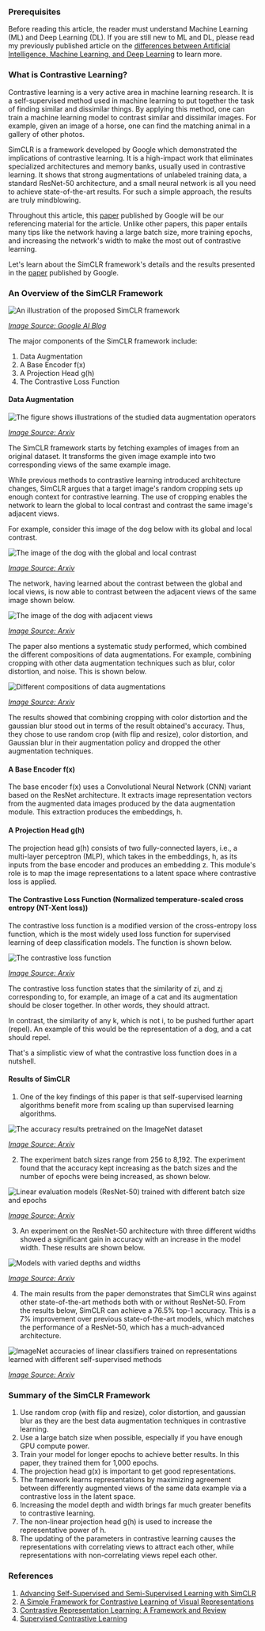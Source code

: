 ### Prerequisites

Before reading this article, the reader must understand Machine Learning (ML) and Deep Learning (DL). If you are still new to ML and DL, please read my previously published article on the [differences between Artificial Intelligence, Machine Learning, and Deep Learning](https://www.section.io/engineering-education/differences-between-artificial-intelligence-machine-learning-and-deep-learning/) to learn more.

### What is Contrastive Learning?

Contrastive learning is a very active area in machine learning research. It is a self-supervised method used in machine learning to put together the task of finding similar and dissimilar things. By applying this method, one can train a machine learning model to contrast similar and dissimilar images. For example, given an image of a horse, one can find the matching animal in a gallery of other photos.

SimCLR is a framework developed by Google which demonstrated the implications of contrastive learning. It is a high-impact work that eliminates specialized architectures and memory banks, usually used in contrastive learning. It shows that strong augmentations of unlabeled training data, a standard ResNet-50 architecture, and a small neural network is all you need to achieve state-of-the-art results. For such a simple approach, the results are truly mindblowing.

Throughout this article, this [paper](https://arxiv.org/pdf/2002.05709.pdf) published by Google will be our referencing material for the article. Unlike other papers, this paper entails many tips like the network having a large batch size, more training epochs, and increasing the network's width to make the most out of contrastive learning.

Let's learn about the SimCLR framework's details and the results presented in the [paper](https://arxiv.org/pdf/2002.05709.pdf) published by Google.

### An Overview of the SimCLR Framework

![An illustration of the proposed SimCLR framework](/https://1.bp.blogspot.com/--vH4PKpE9Yo/Xo4a2BYervI/AAAAAAAAFpM/vaFDwPXOyAokAC8Xh852DzOgEs22NhbXwCLcBGAsYHQ/s1600/image4.gif)

*[Image Source: Google AI Blog](https://ai.googleblog.com/2020/04/advancing-self-supervised-and-semi.html)*

The major components of the SimCLR framework include:

1. Data Augmentation
2. A Base Encoder f(x)
3. A Projection Head g(h)
4. The Contrastive Loss Function

#### Data Augmentation

![The figure shows illustrations of the studied data augmentation operators](/engineering-education/simclr-a-simple-framework-for-contrastive-learning-of-visual-representations/different-augmentation-techniques.PNG)

*[Image Source: Arxiv](https://arxiv.org/pdf/2002.05709.pdf)*

The SimCLR framework starts by fetching examples of images from an original dataset. It transforms the given image example into two corresponding views of the same example image.

While previous methods to contrastive learning introduced architecture changes, SimCLR argues that a target image's random cropping sets up enough context for contrastive learning. The use of cropping enables the network to learn the global to local contrast and contrast the same image's adjacent views.

For example, consider this image of the dog below with its global and local contrast.

![The image of the dog with the global and local contrast](/engineering-education/simclr-a-simple-framework-for-contrastive-learning-of-visual-representations/global-to-local.PNG)

*[Image Source: Arxiv](https://arxiv.org/pdf/2002.05709.pdf)*

The network, having learned about the contrast between the global and local views, is now able to contrast between the adjacent views of the same image shown below.

![The image of the dog with adjacent views](/engineering-education/simclr-a-simple-framework-for-contrastive-learning-of-visual-representations/adjacent-views.PNG)

*[Image Source: Arxiv](https://arxiv.org/pdf/2002.05709.pdf)*

The paper also mentions a systematic study performed, which combined the different compositions of data augmentations. For example, combining cropping with other data augmentation techniques such as blur, color distortion, and noise. This is shown below. 

![Different compositions of data augmentations](/engineering-education/simclr-a-simple-framework-for-contrastive-learning-of-visual-representations/different-compositions-of-data-augmentations.PNG)

*[Image Source: Arxiv](https://arxiv.org/pdf/2002.05709.pdf)*

The results showed that combining cropping with color distortion and the gaussian blur stood out in terms of the result obtained's accuracy. Thus, they chose to use random crop (with flip and resize), color distortion, and Gaussian blur in their augmentation policy and dropped the other augmentation techniques.

#### A Base Encoder f(x)

The base encoder f(x) uses a Convolutional Neural Network (CNN) variant based on the ResNet architecture. It extracts image representation vectors from the augmented data images produced by the data augmentation module. This extraction produces the embeddings, h.

#### A Projection Head g(h)

The projection head g(h) consists of two fully-connected layers, i.e., a multi-layer perceptron (MLP), which takes in the embeddings, h, as its inputs from the base encoder and produces an embedding z. 
This module's role is to map the image representations to a latent space where contrastive loss is applied.

#### The Contrastive Loss Function (Normalized temperature-scaled cross entropy (NT-Xent loss))

The contrastive loss function is a modified version of the cross-entropy loss function, which is the most widely used loss function for supervised learning of deep classification models. The function is shown below.

![The contrastive loss function](/engineering-education/simclr-a-simple-framework-for-contrastive-learning-of-visual-representations/contrastive-loss-function.PNG)

*[Image Source: Arxiv](https://arxiv.org/pdf/2002.05709.pdf)*

The contrastive loss function states that the similarity of zi, and zj corresponding to, for example, an image of a cat and its augmentation should be closer together. In other words, they should attract. 

In contrast, the similarity of any k, which is not i, to be pushed further apart (repel). An example of this would be the representation of a dog, and a cat should repel.

That's a simplistic view of what the contrastive loss function does in a nutshell.

#### Results of SimCLR

1. One of the key findings of this paper is that self-supervised learning algorithms benefit more from scaling up than supervised learning algorithms.

![The accuracy results pretrained on the ImageNet dataset](/engineering-education/simclr-a-simple-framework-for-contrastive-learning-of-visual-representations/self-supervised-vs-supervised.PNG)

*[Image Source: Arxiv](https://arxiv.org/pdf/2002.05709.pdf)*

2. The experiment batch sizes range from 256 to 8,192. The experiment found that the accuracy kept increasing as the batch sizes and the number of epochs were being increased, as shown below. 

![Linear evaluation models (ResNet-50) trained with different batch size and epochs](/engineering-education/simclr-a-simple-framework-for-contrastive-learning-of-visual-representations/training-with-different-batch-sizes-and-epochs.PNG)

*[Image Source: Arxiv](https://arxiv.org/pdf/2002.05709.pdf)*

3. An experiment on the ResNet-50 architecture with three different widths showed a significant gain in accuracy with an increase in the model width. These results are shown below.

![Models with varied depths and widths](/engineering-education/simclr-a-simple-framework-for-contrastive-learning-of-visual-representations/models-with-varied-depths-and-widths.PNG)

*[Image Source: Arxiv](https://arxiv.org/pdf/2002.05709.pdf)*

4. The main results from the paper demonstrates that SimCLR wins against other state-of-the-art methods both with or without ResNet-50. From the results below, SimCLR can achieve a 76.5% top-1 accuracy. This is a 7% improvement over previous state-of-the-art models, which matches the performance of a ResNet-50, which has a much-advanced architecture. 

![ImageNet accuracies of linear classifiers trained on representations learned with different self-supervised methods](/engineering-education/simclr-a-simple-framework-for-contrastive-learning-of-visual-representations/simclr-accuracy-results.PNG)

*[Image Source: Arxiv](https://arxiv.org/pdf/2002.05709.pdf)*

### Summary of the SimCLR Framework

1. Use random crop (with flip and resize), color distortion, and gaussian blur as they are the best data augmentation techniques in contrastive learning.
2. Use a large batch size when possible, especially if you have enough GPU compute power.
3. Train your model for longer epochs to achieve better results. In this paper, they trained them for 1,000 epochs.
4. The projection head g(x) is important to get good representations.
5. The framework learns representations by maximizing agreement between differently augmented views of the same data example via a contrastive loss in the latent space.
6. Increasing the model depth and width brings far much greater benefits to contrastive learning.
7. The non-linear projection head g(h) is used to increase the representative power of h.
8. The updating of the parameters in contrastive learning causes the representations with correlating views to attract each other, while representations with non-correlating views repel each other.

### References

1. [Advancing Self-Supervised and Semi-Supervised Learning with SimCLR](https://ai.googleblog.com/2020/04/advancing-self-supervised-and-semi.html)
2. [A Simple Framework for Contrastive Learning of Visual Representations](https://arxiv.org/pdf/2002.05709.pdf)
3. [Contrastive Representation Learning: A Framework and Review](https://arxiv.org/ftp/arxiv/papers/2010/2010.05113.pdf)
4. [Supervised Contrastive Learning](https://arxiv.org/abs/2004.11362)